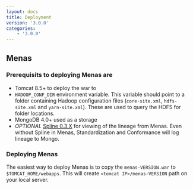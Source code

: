 ```yaml
---
layout: docs
title: Deployment
version: '3.0.0'
categories:
    - '3.0.0'
---
```


## Menas

### Prerequisits to deploying Menas are

- Tomcat 8.5+ to deploy the war to
- `HADOOP_CONF_DIR` environment variable. This variable should point to a folder containing Hadoop configuration files (`core-site.xml`, `hdfs-site.xml` and `yarn-site.xml`). These are used to query the HDFS for folder locations.
- MongoDB 4.0+ used as a storage
- _OPTIONAL_ [Spline 0.3.X](https://absaoss.github.io/spline/0.3.html) for viewing of the lineage from Menas. Even without Spline in Menas, Standardization and Conformance will log lineage to Mongo.

### Deploying Menas

The easiest way to deploy Menas is to copy the `menas-VERSION.war` to `$TOMCAT_HOME/webapps`. This will create `<tomcat IP>/menas-VERSION` path on your local server.
